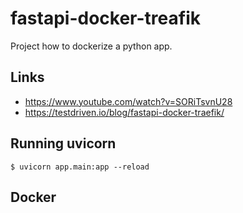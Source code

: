 # fastapi-docker-treafik

Project how to dockerize a python app.

## Links

* https://www.youtube.com/watch?v=SORiTsvnU28
* https://testdriven.io/blog/fastapi-docker-traefik/

## Running uvicorn

    $ uvicorn app.main:app --reload

## Docker

